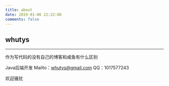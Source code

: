 ```yaml
---
title: about
date: 2019-01-06 22:22:08
comments: false
---
```

## whutys
---
作为写代码的没有自己的博客和咸鱼有什么区别

Java后端开发
Mailto：whutys@gmail.com
QQ：1017577243

欢迎骚扰